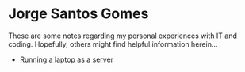 # Jorge Santos Gomes

These are some notes regarding my personal experiences with IT and coding.
Hopefully, others might find helpful information herein...

*   [Running a laptop as a server](/laptop-as-server/)
